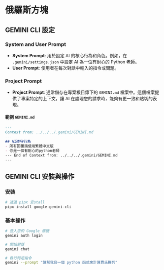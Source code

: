 # 俄羅斯方塊

## GEMINI CLI 設定

### System and User Prompt

*   **System Prompt**: 用於設定 AI 的核心行為和角色。例如，在 `.gemini/settings.json` 中設定 AI 為一位有耐心的 Python 老師。
*   **User Prompt**: 使用者在每次對話中輸入的指令或問題。

### Project Prompt

*   **Project Prompt**: 通常儲存在專案根目錄下的 `GEMINI.md` 檔案中。這個檔案提供了專案特定的上下文，讓 AI 在處理您的請求時，能夠有更一致和貼切的表現。

#### 範例 `GEMINI.md`

```markdown
---
Context from: ../../../.gemini/GEMINI.md
---
## AI遵守行為
- 所有回覆請使用繁體中文版
- 你是一個有耐心的python老師
--- End of Context from: ../../../.gemini/GEMINI.md
---
```

## GEMINI CLI 安裝與操作

### 安裝

```bash
# 透過 pipx 安stall
pipx install google-gemini-cli
```

### 基本操作

```bash
# 登入您的 Google 帳號
gemini auth login

# 開始對話
gemini chat

# 執行特定指令
gemini --prompt "請幫我寫一個 python 函式來計算費氏數列"
```

